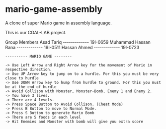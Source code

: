 # mario-game-assembly
A clone of super Mario game in assembly language. 

This is our COAL-LAB project.

Group Members
	Asad Tariq						-------------			19I-0659
	Muhammad Hassan Rana			-------------			19I-0511
	Hassan Ahmed 					-------------			19I-0723
	
	
	---------- MARIO GAME --------
	
	-> Use Left Arrow and Right Arrow key for the movement of Mario in respective direction.
	-> Use UP Arrow key to jump on to a hurdle. For this you must be very close to hurdle
	-> Use DOWN Arrow key to hump from hurdle to ground. For this you must be at the end of hurdle
	-> Avoid Collison with Monster, Monster-Bomb, Enemy 1 and Enemy 2.
	-> You have 3 lives.
	-> There are 4 levels.
	-> Press Space Button to Avoid Collison. (Cheat Mode)
	-> Press B Button to move to Normal Mode.
	-> Press S Button to generate Mario Bomb
	-> There are 5 foods in each level
	-> Hit Enemies and Monster with bomb will give you extra score
